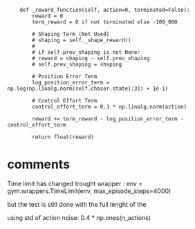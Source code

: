 ```{python}
    def _reward_function(self, action=0, terminated=False):
        reward = 0
        term_reward = 0 if not terminated else -100_000

        # Shaping Term (Not Used)
        # shaping = self._shape_reward()
        #
        # if self.prev_shaping is not None:
        # reward = shaping - self.prev_shaping
        # self.prev_shaping = shaping

        # Position Error Term
        log_position_error_term = np.log(np.linalg.norm(self.chaser.state[:3]) + 1e-1)

        # Control Effort Term
        control_effort_term = 0.3 * np.linalg.norm(action)

        reward += term_reward - log_position_error_term - control_effort_term

        return float(reward)

```

# comments 

Time limit has changed trought wrapper :
env = gym.wrappers.TimeLimit(env, max_episode_steps=4000)

but the test is still done with the full lenght of the 

using std of action noise: 0.4 * np.ones(n_actions)
